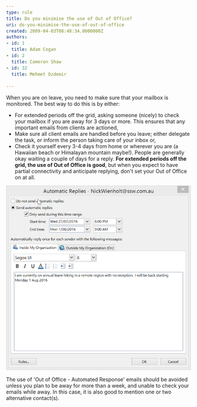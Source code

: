 ```yaml
---
type: rule
title: Do you minimise the use of Out of Office?
uri: do-you-minimise-the-use-of-out-of-office
created: 2009-04-03T08:48:34.0000000Z
authors:
- id: 1
  title: Adam Cogan
- id: 2
  title: Cameron Shaw
- id: 32
  title: Mehmet Ozdemir

---
```


When you are on leave, you need to make sure that your mailbox is monitored. The best way to do this is by either: <br>
 
- For extended periods off the​ grid, asking someone (nicely) to check your mailbox if you are away for 3 days or more. This ensures that any important emails from clients are actioned,
- Make sure all client emails are handled before you leave; either delegate the task, or inform the person taking care of your inbox or,
- Check it yourself every 3-4 days from home or wherever you are (a Hawaiian beach or Himalayan mountain maybe!).  People are generally okay waiting a couple of days for a reply. **For extended periods off the grid, the use of Out of Office is good**, but when you expect to have partial connectivity and anticipate replying, don't set your Out of Office on at all.



![ Avoid using the Outlook Out of Office Assistant - This can fill up your clients' mailboxes with annoying auto-replies. ](2016-07-27_15-42-13-OOO.png)

The use of 'Out of Office - Automated Response​' emails should be avoided unless you plan to be away for more than a week, and unable to check your emails while away. In this case, it is also good to mention one or two alternative contact(s).
